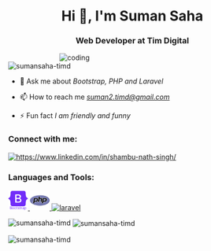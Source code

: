 <h1 align="center">Hi 👋, I'm Suman Saha</h1>
<h3 align="center">Web Developer at Tim Digital</h3>

<img align="right" alt="coding" width="400" src="https://cdn.dribbble.com/users/1162077/screenshots/3848914/programmer.gif">

<p align="left"> <img src="https://komarev.com/ghpvc/?username=sumansaha-timd&label=Profile%20views&color=0e75b6&style=flat" alt="sumansaha-timd" /> </p>

- 💬 Ask me about *Bootstrap, PHP and Laravel*

- 📫 How to reach me *suman2.timd@gmail.com*

- ⚡ Fun fact *I am friendly and funny*

<h3 align="left">Connect with me:</h3>
<p align="left">
<a href="https://www.linkedin.com/in/sumansaha09/" target="blank"><img align="center" src="https://raw.githubusercontent.com/rahuldkjain/github-profile-readme-generator/master/src/images/icons/Social/linked-in-alt.svg" alt="https://www.linkedin.com/in/shambu-nath-singh/" height="30" width="40" /></a>

</p>

<h3 align="left">Languages and Tools:</h3>
<p align="left">
  <a href="https://getbootstrap.com" target="_blank" rel="noreferrer"> <img src="https://raw.githubusercontent.com/devicons/devicon/master/icons/bootstrap/bootstrap-plain-wordmark.svg" alt="bootstrap" width="40" height="40"/> 
  </a> 
  <a href="https://www.php.net" target="_blank" rel="noreferrer"> <img src="https://raw.githubusercontent.com/devicons/devicon/master/icons/php/php-original.svg" alt="php" width="40" height="40"/> 
  </a> 
  <a href="https://laravel.com/" target="_blank" rel="noreferrer"> <img src="https://www.vectorlogo.zone/logos/laravel/laravel-icon.svg" alt="laravel" width="40" height="40"/> 
  </a> 
</p>

<p><img align="left" src="https://github-readme-stats.vercel.app/api/top-langs?username=sumansaha-timd&show_icons=true&locale=en&layout=compact" alt="sumansaha-timd" /></p>

<p>&nbsp;<img align="center" src="https://github-readme-stats.vercel.app/api?username=sumansaha-timd&show_icons=true&locale=en" alt="sumansaha-timd" /></p>

<p><img align="center" src="https://github-readme-streak-stats.herokuapp.com/?user=sumansaha-timd&" alt="sumansaha-timd" /></p>
